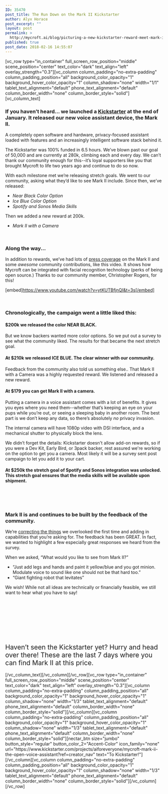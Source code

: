 ```yaml
---
ID: 35470
post_title: The Run Down on the Mark II Kickstarter
author: Alyx Horace
post_excerpt: ""
layout: post
permalink: >
  http://mycroft.ai/blog/picturing-a-new-kickstarter-reward-meet-mark-ii-with-a-camera/
published: true
post_date: 2018-02-16 14:55:07
---
```

[vc_row type="in_container" full_screen_row_position="middle" scene_position="center" text_color="dark" text_align="left" overlay_strength="0.3"][vc_column column_padding="no-extra-padding" column_padding_position="all" background_color_opacity="1" background_hover_color_opacity="1" column_shadow="none" width="1/1" tablet_text_alignment="default" phone_text_alignment="default" column_border_width="none" column_border_style="solid"][vc_column_text]
<h3><strong>If you haven’t heard… we launched a <a href="https://www.kickstarter.com/projects/aiforeveryone/mycroft-mark-ii-the-open-voice-assistant?ref=creator_nav" target="_blank" rel="noopener">Kickstarter</a> at the end of January. It released our new voice assistant device, the Mark II.</strong></h3>
<span style="font-weight: 400;">A completely open software and hardware, privacy-focused assistant loaded with features and an increasingly intelligent software stack behind it.</span>

<span style="font-weight: 400;">The Kickstarter was 100% funded in 6.5 hours. We’ve blown past our goal of 50,000 and are currently at 280k, climbing each and every day. We can’t thank our community enough for this--it’s loyal supporters like you that brought Mycroft to life two years ago and continue to do so now.</span>

<span style="font-weight: 400;">With each milestone met we’re releasing stretch goals. We went to our community, asking what they’d like to see Mark II include. Since then, we’ve released:</span>
<ul>
 	<li><em><span style="font-weight: 400;">Near Black Color Option</span></em></li>
 	<li><em><span style="font-weight: 400;">Ice Blue Color Option</span></em></li>
 	<li><em><span style="font-weight: 400;">Spotify and Sonos Media Skills </span></em></li>
</ul>
<span style="font-weight: 400;">Then we added a new reward at 200k.</span>
<ul>
 	<li><em><span style="font-weight: 400;">Mark II with a Camera</span></em></li>
</ul>
&nbsp;
<h3><strong>Along the way...</strong></h3>
<span style="font-weight: 400;">In addition to rewards, we’ve had lots of <a href="https://mycroft.ai/blog/mycroft-news-read-coverage-mark-ii-launch/" target="_blank" rel="noopener">press coverage</a> on the Mark II and some </span><i><span style="font-weight: 400;">awesome</span></i><span style="font-weight: 400;"> community contributions, like this video. It shows how Mycroft can be integrated with facial recognition technology (perks of being open source.) Thanks to our community member, Christopher Rogers, for this!</span>

[embed]https://www.youtube.com/watch?v=ytKUTBfjnQI&t=3s[/embed]

&nbsp;
<h3></h3>
<h3><strong>Chronologically, the campaign went a little liked this:</strong></h3>
<h4><strong>$200k we released the color NEAR BLACK.</strong></h4>
<span style="font-weight: 400;">But we know backers wanted more color options. So we put out a survey to see what the community liked. The results for that became the next stretch goal.</span>
<h4><strong>At $210k we released ICE BLUE. The clear winner with our community. </strong></h4>
<span style="font-weight: 400;">Feedback from the community also told us something else.. That Mark II with a Camera was a highly requested reward. We listened and released a new reward. </span>
<h4><strong>At $179 you can get Mark II with a camera.</strong></h4>
<span style="font-weight: 400;">Putting a camera in a voice assistant comes with a lot of benefits. It gives you eyes where you need them--whether that’s keeping an eye on your pups while you’re out, or seeing a sleeping baby in another room. The best part is we don’t keep any data, so there’s absolutely </span><i><span style="font-weight: 400;">no </span></i><span style="font-weight: 400;">privacy invasion. </span>

<span style="font-weight: 400;">The internal camera will have 1080p video with DSI interface, and a mechanical shutter to physically block the lens.</span>

<span style="font-weight: 400;">We didn’t forget the details: Kickstarter doesn't allow add-on rewards, so if you were a Dev Kit, Early Bird, or 3pack backer, rest assured we're working on the option to get you a camera. Most likely it will be a survey sent post campaign to let you add it to your cart.</span>
<h4><strong>At $250k the stretch goal of Spotify and Sonos integration was unlocked. This stretch goal ensures that the media skills will be available upon shipment.</strong></h4>
&nbsp;

&nbsp;
<h3><strong>Mark II is and continues to be built by the feedback of the community. </strong></h3>
<span style="font-weight: 400;">We’re <a href="https://mycroft.ai/blog/crowdfunding-lessons-tips/" target="_blank" rel="noopener">correcting the things</a> we overlooked the first time and adding in capabilities that you’re asking for. The feedback has been GREAT. In fact, we wanted to highlight a few especially great responses we heard from the survey. </span>

<span style="font-weight: 400;">When we asked, “What would you like to see from Mark II?”</span>
<ul>
 	<li style="font-weight: 400;"><span style="font-weight: 400;">“Just add legs and hands and paint it yellow/blue and you got minion. Modulate voice to sound like one should not be that hard too.” </span></li>
 	<li style="font-weight: 400;"><span style="font-weight: 400;"> “Giant fighting robot that levitates”</span></li>
</ul>
<span style="font-weight: 400;">We wish! While not all ideas are technically or financially feasible, we still want to hear what you have to say!</span>

&nbsp;

&nbsp;

&nbsp;

&nbsp;
<h2><span style="font-weight: 400;">Haven’t seen the Kickstarter yet? Hurry and head over there! These are the last 7 days where you can find Mark II at this price.</span></h2>
[/vc_column_text][/vc_column][/vc_row][vc_row type="in_container" full_screen_row_position="middle" scene_position="center" text_color="dark" text_align="left" overlay_strength="0.3"][vc_column column_padding="no-extra-padding" column_padding_position="all" background_color_opacity="1" background_hover_color_opacity="1" column_shadow="none" width="1/3" tablet_text_alignment="default" phone_text_alignment="default" column_border_width="none" column_border_style="solid"][/vc_column][vc_column column_padding="no-extra-padding" column_padding_position="all" background_color_opacity="1" background_hover_color_opacity="1" column_shadow="none" width="1/3" tablet_text_alignment="default" phone_text_alignment="default" column_border_width="none" column_border_style="solid"][nectar_btn size="jumbo" button_style="regular" button_color_2="Accent-Color" icon_family="none" url="https://www.kickstarter.com/projects/aiforeveryone/mycroft-mark-ii-the-open-voice-assistant?ref=creator_nav" text="To Kickstarter!"][/vc_column][vc_column column_padding="no-extra-padding" column_padding_position="all" background_color_opacity="1" background_hover_color_opacity="1" column_shadow="none" width="1/3" tablet_text_alignment="default" phone_text_alignment="default" column_border_width="none" column_border_style="solid"][/vc_column][/vc_row]
